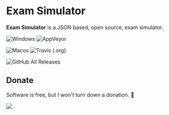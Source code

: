 # Exam Simulator

**Exam Simulator** is a JSON based, open source, exam simulator.

![Windows](https://img.shields.io/badge/platform-windows-lightgrey.svg) ![AppVeyor](https://img.shields.io/appveyor/ci/exam-simulator/simulator.svg?style=popout)

![Macos](https://img.shields.io/badge/platform-macos-lightgrey.svg) ![Travis (.org)](https://img.shields.io/travis/exam-simulator/simulator.svg?style=popout)

![GitHub All Releases](https://img.shields.io/github/downloads/exam-simulator/simulator/total.svg?style=popout)

## Donate

Software is free, but I won't turn down a donation. 🤑

[![](https://www.paypalobjects.com/en_US/i/btn/btn_donateCC_LG.gif)](https://www.paypal.com/cgi-bin/webscr?cmd=_s-xclick&hosted_button_id=H5FBFKUNGF9S2)
